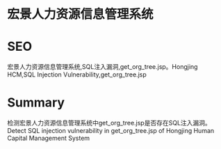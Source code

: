 # 宏景人力资源信息管理系统
# SEO
宏景人力资源信息管理系统,SQL注入漏洞,get_org_tree.jsp。Hongjing HCM,SQL Injection Vulnerability,get_org_tree.jsp
# Summary
检测宏景人力资源信息管理系统中get_org_tree.jsp是否存在SQL注入漏洞。Detect SQL injection vulnerability in get_org_tree.jsp of Hongjing Human Capital Management System
